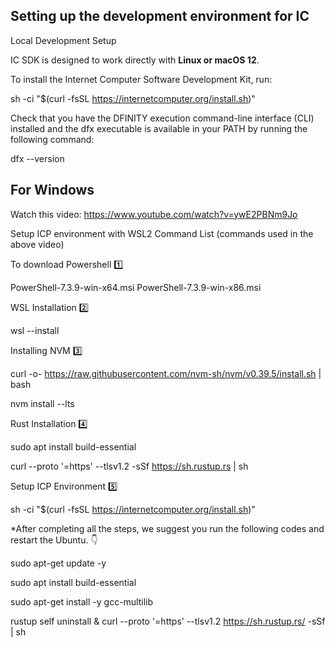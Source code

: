 ## Setting up the development environment for IC
Local Development Setup

IC SDK is designed to work directly with **Linux or macOS 12**.

To install the Internet Computer Software Development Kit, run:

sh -ci "$(curl -fsSL https://internetcomputer.org/install.sh)"

Check that you have the DFINITY execution command-line interface (CLI) installed and the dfx executable is available in your PATH by running the following command:

dfx --version

## For Windows

Watch this video: https://www.youtube.com/watch?v=ywE2PBNm9Jo

Setup ICP environment with WSL2 Command List (commands used in the above video)

To download Powershell 1️⃣

PowerShell-7.3.9-win-x64.msi
PowerShell-7.3.9-win-x86.msi

WSL Installation 2️⃣

wsl --install

Installing NVM 3️⃣

curl -o- https://raw.githubusercontent.com/nvm-sh/nvm/v0.39.5/install.sh | bash

nvm install --lts

Rust Installation 4️⃣

sudo apt install build-essential

curl --proto '=https' --tlsv1.2 -sSf https://sh.rustup.rs | sh

Setup ICP Environment 5️⃣

sh -ci "$(curl -fsSL https://internetcomputer.org/install.sh)"

*After completing all the steps, we suggest you run the following codes and restart the Ubuntu. 👇

sudo apt-get update -y 

sudo apt install build-essential

sudo apt-get install -y gcc-multilib

rustup self uninstall & curl --proto '=https' --tlsv1.2 https://sh.rustup.rs/ -sSf | sh
